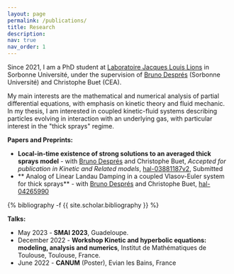 ```yaml
---
layout: page
permalink: /publications/
title: Research
description: 
nav: true
nav_order: 1
---
```


Since 2021, I am a PhD student at [Laboratoire Jacques Louis Lions](https://www.ljll.math.upmc.fr/fr/?lang=fr) in Sorbonne Université, under the supervision of [Bruno Després](https://www.ljll.math.upmc.fr/despres/) (Sorbonne Université) and Christophe Buet (CEA). 

My main interests are the mathematical and numerical analysis of partial differential equations, with emphasis on kinetic theory and fluid mechanic. In my thesis, I am interested in coupled kinetic-fluid systems describing particles evolving in interaction with an underlying gas, with particular interest in the "thick sprays" regime. 

**Papers and Preprints:**


- **Local-in-time existence of strong solutions to an averaged thick sprays model** - with [Bruno Després](https://www.ljll.math.upmc.fr/despres/) and Christophe Buet, *Accepted for publication in Kinetic and Related models*, [hal-03881187v2](https://hal.science/hal-03881187), Submitted
- **
Analog of Linear Landau Damping in a coupled Vlasov-Euler system for thick sprays** - with [Bruno Després](https://www.ljll.math.upmc.fr/despres/) and Christophe Buet, [hal-04265990](https://hal.science/hal-04265990v1)

<div class="publications">

{% bibliography -f {{ site.scholar.bibliography }} %}

</div>


**Talks:**

- May 2023 - **SMAI 2023**, Guadeloupe.
- December 2022 - **Workshop Kinetic and hyperbolic equations: modeling, analysis and numerics**, Institut de Mathématiques de Toulouse, Toulouse, France. 
- June 2022 - **CANUM** (Poster), Evian les Bains, France
